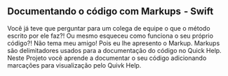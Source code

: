 ## Documentando o código com Markups  - Swift

Você já teve que perguntar para um colega de equipe o que o método escrito por ele faz?! Ou mesmo esqueceu como funciona o seu próprio código?!
Não tema meu amigo! Pois eu lhe apresento o Markup. Markups são delimitadores usados para a documentação do código no Quick Help.
Neste Projeto você aprende a documentar o seu código adicionando marcações para visualização pelo Quivk Help.
